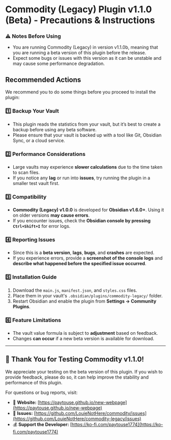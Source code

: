 # Commodity (Legacy) Plugin v1.1.0 (Beta) - Precautions & Instructions    

### ⚠️ Notes Before Using
- You are running Commodity (Legacy) in version v1.1.0b, meaning that you are running a beta version of this plugin before the release.
- Expect some bugs or issues with this version as it can be unstable and may cause some performance degradation.

## Recommended Actions
We recommend you to do some things before you proceed to install the plugin:

### 1️⃣ Backup Your Vault  
- This plugin reads the statistics from your vault, but it’s best to create a backup before using any beta software.  
- Please ensure that your vault is backed up with a tool like Git, Obsidian Sync, or a cloud service.

### 2️⃣ Performance Considerations  
- Large vaults may experience **slower calculations** due to the time taken to scan files.  
- If you notice any **lag** or run into **issues**, try running the plugin in a smaller test vault first.

### 3️⃣ Compatibility  
- **Commodity (Legacy) v1.0.0** is developed for **Obsidian v1.6.0+**. Using it on older versions **may cause errors**.  
- If you encounter issues, check the **Obsidian console by pressing `Ctrl+Shift+I`** for error logs.

### 4️⃣ Reporting Issues  
- Since this is a **beta version**, **lags**, **bugs**, and **crashes** are expected.  
- If you experience errors, provide a **screenshot of the console logs** and **describe what happened before the specified issue occurred**.

### 5️⃣ Installation Guide  
1. Download the `main.js`, `manifest.json`, and `styles.css` files.  
2. Place them in your vault's `.obsidian/plugins/commodity-legacy/` folder.  
3. Restart Obsidian and enable the plugin from **Settings → Community Plugins**.

### 6️⃣ Feature Limitations  
- The vault value formula is subject to **adjustment** based on feedback.  
- Changes **can occur** if a new beta version is available for download.

---

## 🚀 Thank You for Testing Commodity v1.1.0!  
We appreciate your testing on the beta version of this plugin. If you wish to provide feedback, please do so, it can help improve the stability and performance of this plugin.  

For questions or bug reports, visit:  
- 🔗 **Website:** [https://paytouse.github.io/new-webpage](https://paytouse.github.io/new-webpage) 
- 🔗 **Issues:** [https://github.com/LouieNotHere/commodity/issues](https://github.com/LouieNotHere/commodity-legacy/issues)
- 💰 **Support the Developer:** [https://ko-fi.com/paytouse1774](https://ko-fi.com/paytouse1774) 
